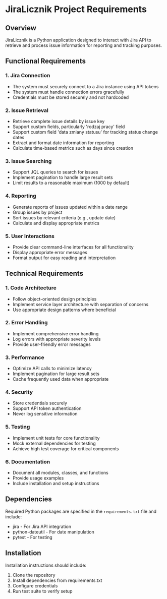 # JiraLicznik Project Requirements

## Overview
JiraLicznik is a Python application designed to interact with Jira API to retrieve and process issue information for reporting and tracking purposes.

## Functional Requirements

### 1. Jira Connection
- The system must securely connect to a Jira instance using API tokens
- The system must handle connection errors gracefully
- Credentials must be stored securely and not hardcoded

### 2. Issue Retrieval
- Retrieve complete issue details by issue key
- Support custom fields, particularly 'rodzaj pracy' field
- Support custom field 'data zmiany statusu' for tracking status change dates
- Extract and format date information for reporting
- Calculate time-based metrics such as days since creation

### 3. Issue Searching
- Support JQL queries to search for issues
- Implement pagination to handle large result sets
- Limit results to a reasonable maximum (1000 by default)

### 4. Reporting
- Generate reports of issues updated within a date range
- Group issues by project
- Sort issues by relevant criteria (e.g., update date)
- Calculate and display appropriate metrics

### 5. User Interactions
- Provide clear command-line interfaces for all functionality
- Display appropriate error messages
- Format output for easy reading and interpretation

## Technical Requirements

### 1. Code Architecture
- Follow object-oriented design principles
- Implement service layer architecture with separation of concerns
- Use appropriate design patterns where beneficial

### 2. Error Handling
- Implement comprehensive error handling
- Log errors with appropriate severity levels
- Provide user-friendly error messages

### 3. Performance
- Optimize API calls to minimize latency
- Implement pagination for large result sets
- Cache frequently used data when appropriate

### 4. Security
- Store credentials securely
- Support API token authentication
- Never log sensitive information

### 5. Testing
- Implement unit tests for core functionality
- Mock external dependencies for testing
- Achieve high test coverage for critical components

### 6. Documentation
- Document all modules, classes, and functions
- Provide usage examples
- Include installation and setup instructions

## Dependencies
Required Python packages are specified in the `requirements.txt` file and include:
- jira - For Jira API integration
- python-dateutil - For date manipulation
- pytest - For testing

## Installation
Installation instructions should include:
1. Clone the repository
2. Install dependencies from requirements.txt
3. Configure credentials
4. Run test suite to verify setup